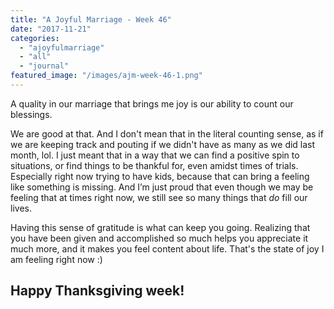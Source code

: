 ```yaml
---
title: "A Joyful Marriage - Week 46"
date: "2017-11-21"
categories: 
  - "ajoyfulmarriage"
  - "all"
  - "journal"
featured_image: "/images/ajm-week-46-1.png"
---
```


A quality in our marriage that brings me joy is our ability to count our blessings.

We are good at that. And I don't mean that in the literal counting sense, as if we are keeping track and pouting if we didn't have as many as we did last month, lol. I just meant that in a way that we can find a positive spin to situations, or find things to be thankful for, even amidst times of trials. Especially right now trying to have kids, because that can bring a feeling like something is missing. And I’m just proud that even though we may be feeling that at times right now, we still see so many things that _do_ fill our lives.

Having this sense of gratitude is what can keep you going. Realizing that you have been given and accomplished so much helps you appreciate it much more, and it makes you feel content about life. That's the state of joy I am feeling right now :)

## Happy Thanksgiving week!
